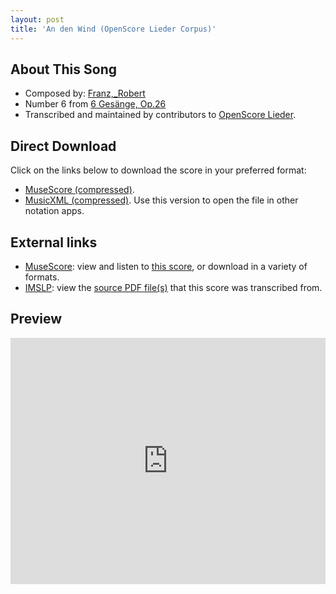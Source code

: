 ```yaml
---
layout: post
title: 'An den Wind (OpenScore Lieder Corpus)'
---
```


## About This Song

- Composed by: [Franz,_Robert](https://fourscoreandmore.org/openscore/lieder/Franz,_Robert)
- Number 6 from [6 Gesänge, Op.26](https://fourscoreandmore.org/openscore/lieder/Franz,_Robert/6_Gesänge,_Op.26)
- Transcribed and maintained by contributors to [OpenScore Lieder].

[OpenScore Lieder]: https://musescore.com/openscore-lieder-corpus

## Direct Download

Click on the links below to download the score in your preferred format:
- [MuseScore (compressed)](https://github.com/openscore/lieder/blob/main/scores/Franz,_Robert/6_Gesänge,_Op.26/6_An_den_Wind/lc6806187.mscz?raw=true).
- [MusicXML (compressed)](https://github.com/openscore/lieder/blob/main/scores/Franz,_Robert/6_Gesänge,_Op.26/6_An_den_Wind/lc6806187.mxl?raw=true). Use this version to open the file in other notation apps.

## External links

- [MuseScore]: view and listen to [this score][MuseScore], or download in a variety of formats.
- [IMSLP]: view the [source PDF file(s)][IMSLP] that this score was transcribed from.

[MuseScore]: https://musescore.com/score/6806187
[IMSLP]: https://imslp.org/wiki/Special:ReverseLookup/97775

## Preview

<iframe width="100%" height="394" src="https://musescore.com/openscore-lieder-corpus/scores/6806187/embed" frameborder="0" allowfullscreen allow="autoplay; fullscreen"></iframe>
